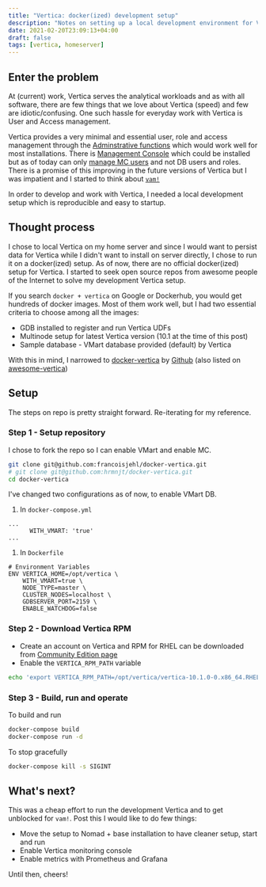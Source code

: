```yaml
---
title: "Vertica: docker(ized) development setup"
description: "Notes on setting up a local development environment for Vertica"
date: 2021-02-20T23:09:13+04:00
draft: false
tags: [vertica, homeserver]
---
```


## Enter the problem

At (current) work, Vertica serves the analytical workloads and as with all 
software, there are few things that we love about Vertica (speed) and few 
are idiotic/confusing. One such hassle for everyday work with Vertica is User 
and Access management.

Vertica provides a very minimal and essential user, role and access management 
through the 
[Adminstrative functions](https://www.vertica.com/docs/10.1.x/HTML/Content/Authoring/AdministratorsGuide/DBUsersAndPrivileges/ManagingUsersAndPrivileges.htm) 
which would work well for most installations. There is 
[Management Console](https://www.vertica.com/docs/10.1.x/HTML/Content/Authoring/ManagementConsole/GettingStartedWithMC/GettingStartedWithMC.htm) 
which could be installed but as of today can only 
[manage MC users](https://www.vertica.com/docs/10.1.x/HTML/Content/Authoring/ManagementConsole/ManagingUsersandPrivileges/ManagingUsersAndPrivileges.htm) 
and not DB users and roles. There is a promise of this improving in the future 
versions of Vertica but I was impatient and I started to think about 
[`vam!`](https://github.com/hrmnjt/vam)

In order to develop and work with Vertica, I needed a local development setup 
which is reproducible and easy to startup.

## Thought process

I chose to local Vertica on my home server and since I would want to persist 
data for Vertica while I didn't want to install on server directly, I chose to 
run it on a docker(ized) setup. As of now, there are no official docker(ized) 
setup for Vertica. I started to seek open source repos from awesome people 
of the Internet to solve my development Vertica setup.

If you search `docker + vertica` on Google or Dockerhub, you would get 
hundreds of docker images. Most of them work well, but I had two essential 
criteria to choose among all the images:
- GDB installed to register and run Vertica UDFs
- Multinode setup for latest Vertica version (10.1 at the time of this post)
- Sample database - VMart database provided (default) by Vertica

With this in mind, I narrowed to 
[docker-vertica](https://github.com/francoisjehl/docker-vertica) by 
[Github](https://github.com/francoisjehl) (also listed on 
[awesome-vertica](https://github.com/vertica/awesome-vertica))

## Setup

The steps on repo is pretty straight forward. Re-iterating for my reference.

### Step 1 - Setup repository

I chose to fork the repo so I can enable VMart and enable MC.
```bash
git clone git@github.com:francoisjehl/docker-vertica.git
# git clone git@github.com:hrmnjt/docker-vertica.git
cd docker-vertica
```

I've changed two configurations as of now, to enable VMart DB.
1. In `docker-compose.yml`
```docker
...
      WITH_VMART: 'true' 
...
```
1. In `Dockerfile`
```docker
# Environment Variables
ENV VERTICA_HOME=/opt/vertica \
    WITH_VMART=true \
    NODE_TYPE=master \
    CLUSTER_NODES=localhost \
    GDBSERVER_PORT=2159 \
    ENABLE_WATCHDOG=false
```

### Step 2 - Download Vertica RPM

- Create an account on Vertica and RPM for RHEL can be 
downloaded from 
[Community Edition page](https://www.vertica.com/download/vertica/community-edition/) 
- Enable the `VERTICA_RPM_PATH` variable
```bash
echo 'export VERTICA_RPM_PATH=/opt/vertica/vertica-10.1.0-0.x86_64.RHEL6.rpm' >> ~/.bashrc 
```

### Step 3 - Build, run and operate

To build and run
```bash
docker-compose build
docker-compose run -d
```

To stop gracefully
```bash
docker-compose kill -s SIGINT
```

## What's next?

This was a cheap effort to run the development Vertica and to get unblocked for 
`vam!`. Post this I would like to do few things:
- Move the setup to Nomad + base installation to have cleaner setup, start and 
run
- Enable Vertica monitoring console
- Enable metrics with Prometheus and Grafana

Until then, cheers!
